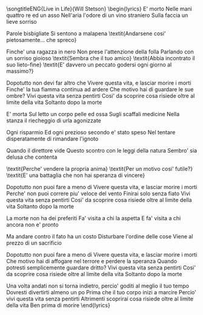 \songtitleENG{Live in Life}{Will Stetson}
\begin{lyrics}
E' morto
Nelle mani quattro re ed un asso
Nell'aria l'odore di un vino straniero
Sulla faccia un lieve sorriso

Parole bisbigliate
Si sentono a malapena
\textit{Andarsene cosi' pietosamente... che spreco}

Finche' una ragazza in nero
Non prese l'attenzione della folla
Parlando con un sorriso gioioso
\textit{Sembra che il tuo amico}
\textit{Abbia incontrato il suo lieto-fine}
\textit{E' davvero un peccato godersi ogni giorno al massimo?}

Dopotutto non devi far altro che
Vivere questa vita, e lasciar morire i morti
Finche' la tua fiamma continua ad ardere
Che motivo hai di guardare le sue ombre?
Vivi questa vita senza pentirti
Cosi' da scoprire cosa risiede oltre al limite della vita
Soltanto dopo la morte

E' morta
Sul letto un corpo pelle ed ossa
Sugli scaffali medicine
Nella stanza il riecheggio di urla agonizzate

Ogni risparmio
Ed ogni prezioso secondo e' stato speso
Nel tentare disperatamente di rimandare l'ignoto

Quando il direttore vide
Questo scontro con le leggi della natura
Sembro' sia delusa che contenta

\textit{Perche' vendere la propria anima}
\textit{Per un motivo cosi' futile?}
\textit{E' una battaglia che non hai speranza di vincere}

Dopotutto non puoi fare a meno di
Vivere questa vita, e lasciar morire i morti
Perche' non puoi correre piu' veloce del vento
Finirai solo senza fiato
Vivi questa vita senza pentirti
Cosi' da scoprire cosa risiede oltre al limite della vita
Soltanto dopo la morte

La morte non ha dei preferiti
Fa' visita a chi la aspetta
E fa' visita a chi ancora non e' pronto

Ma andare contro il fato ha un costo
Disturbare l'ordine delle cose
Viene al prezzo di un sacrificio

Dopotutto non puoi fare a meno di
Vivere questa vita, e lasciar morire i morti
Che motivo hai di affogare nel terrore e perdere la speranza
Quando potresti semplicemente guardare dritto?
Vivi questa vita senza pentirti
Cosi' da scoprire cosa risiede oltre al limite della vita
Soltanto dopo la morte

Una volta andati non si torna indietro, percio' goditi al meglio il tuo tempo
Dovresti divertirti almeno un po
Prima che il tuo corpo inizi a marcire
Percio' vivi questa vita senza pentirti
Altrimenti scoprirai cosa risiede oltre al limite della vita
Ben prima di morire
\end{lyrics}
